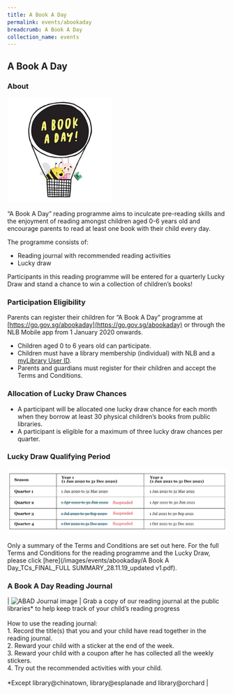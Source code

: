 ```yaml
---
title: A Book A Day
permalink: events/abookaday
breadcrumb: A Book A Day
collection_name: events
---
```


## **A Book A Day**

### **About**

<img src="/images/events/abookaday/ABAD-Logo.jpg" alt="A Book A Day" style="width: 15rem;">

“A Book A Day” reading programme aims to inculcate pre-reading skills and the enjoyment of reading amongst children aged 0-6 years old and encourage parents to read at least one book with their child every day.

The programme consists of: 
* Reading journal with recommended reading activities 
* Lucky draw 

Participants in this reading programme will be entered for a quarterly Lucky Draw and stand a chance to win a collection of children’s books!

### **Participation Eligibility**

Parents can register their children for “A Book A Day” programme at [https://go.gov.sg/abookaday](https://go.gov.sg/abookaday) or through the NLB Mobile app from 1 January 2020 onwards.

* Children aged 0 to 6 years old can participate. 
* Children must have a library membership (individual) with NLB and a [myLibrary User ID](http://account.nlb.gov.sg/).
* Parents and guardians must register for their children and accept the Terms and Conditions.

### **Allocation of Lucky Draw Chances**

* A participant will be allocated one lucky draw chance for each month when they borrow at least 30 physical children’s books from public libraries.
* A participant is eligible for a maximum of three lucky draw chances per quarter.

### **Lucky Draw Qualifying Period**

![Luck Draw period image](/images/events/abookaday/abad-luckydraw03.jpg)

Only a summary of the Terms and Conditions are set out here. For the full Terms and Conditions for the reading programme and the Lucky Draw, please click [here](/images/events/abookaday/A Book A Day_TCs_FINAL_FULL SUMMARY_28.11.19_updated v1.pdf).

### **A Book A Day Reading Journal**

| ![ABAD Journal image](/images/events/abookaday/abad-readingjournal.jpg) | Grab a copy of our reading journal at the public libraries* to help keep track of your child’s reading progress <br><br> How to use the reading journal: <br> 1. Record the title(s) that you and your child have read together in the reading journal. <br> 2. Reward your child with a sticker at the end of the week. <br> 3. Reward your child with a coupon after he has collected all the weekly stickers. <br> 4. Try out the recommended activities with your child. <br><br> *Except library@chinatown, library@esplanade and library@orchard |


